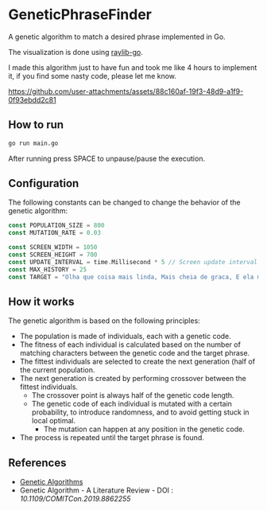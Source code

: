 # GeneticPhraseFinder

A genetic algorithm to match a desired phrase implemented in Go.

The visualization is done using [raylib-go](https://github.com/gen2brain/raylib-go).

I made this algorithm just to have fun and took me like 4 hours to implement it, if you find some nasty code, please let me know.

https://github.com/user-attachments/assets/88c160af-19f3-48d9-a1f9-0f93ebdd2c81


## How to run

```bash
go run main.go
```

After running press SPACE to unpause/pause the execution.

## Configuration

The following constants can be changed to change the behavior of the genetic algorithm:

```go
const POPULATION_SIZE = 800
const MUTATION_RATE = 0.03

const SCREEN_WIDTH = 1050
const SCREEN_HEIGHT = 700
const UPDATE_INTERVAL = time.Millisecond * 5 // Screen update interval
const MAX_HISTORY = 25
const TARGET = "Olha que coisa mais linda, Mais cheia de graca, E ela menina, Que vem e que passa"
```

## How it works

The genetic algorithm is based on the following principles:

- The population is made of individuals, each with a genetic code.
- The fitness of each individual is calculated based on the number of matching characters between the genetic code and the target phrase.
- The fittest individuals are selected to create the next generation (half of the current population.
- The next generation is created by performing crossover between the fittest individuals.
  - The crossover point is always half of the genetic code length.
  - The genetic code of each individual is mutated with a certain probability, to introduce randomness, and to avoid getting stuck in local optimal.
    - The mutation can happen at any position in the genetic code.
- The process is repeated until the target phrase is found.

## References

- [Genetic Algorithms](https://en.wikipedia.org/wiki/Genetic_algorithm)
- Genetic Algorithm - A Literature Review - DOI : _10.1109/COMITCon.2019.8862255_
